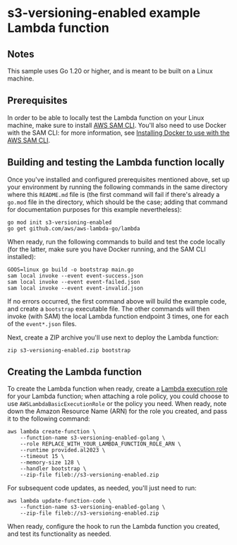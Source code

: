 # s3-versioning-enabled example Lambda function


## Notes

This sample uses Go 1.20 or higher, and is meant to be built on a
Linux machine.


## Prerequisites

In order to be able to locally test the Lambda function on your Linux
machine, make sure to install [AWS SAM
CLI](https://docs.aws.amazon.com/serverless-application-model/latest/developerguide/install-sam-cli.html). You'll
also need to use Docker with the SAM CLI: for more information, see
[Installing Docker to use with the AWS SAM
CLI](https://docs.aws.amazon.com/serverless-application-model/latest/developerguide/install-docker.html).


## Building and testing the Lambda function locally

Once you've installed and configured prerequisites mentioned above,
set up your environment by running the following commands in the same
directory where this `README.md` file is (the first command will fail
if there's already a `go.mod` file in the directory, which should be
the case; adding that command for documentation purposes for this
example nevertheless):

```
go mod init s3-versioning-enabled
go get github.com/aws/aws-lambda-go/lambda
```

When ready, run the following commands to build and test the code
locally (for the latter, make sure you have Docker running, and the
SAM CLI installed):

```
GOOS=linux go build -o bootstrap main.go
sam local invoke --event event-success.json
sam local invoke --event event-failed.json
sam local invoke --event event-invalid.json
```

If no errors occurred, the first command above will build the example
code, and create a `bootstrap` executable file. The other commands
will then invoke (with SAM) the local Lambda function endpoint 3
times, one for each of the `event*.json` files.

Next, create a ZIP archive you'll use next to deploy the Lambda
function:

```
zip s3-versioning-enabled.zip bootstrap
```


## Creating the Lambda function

To create the Lambda function when ready, create a [Lambda execution
role](https://docs.aws.amazon.com/lambda/latest/dg/lambda-intro-execution-role.html)
for your Lambda function; when attaching a role policy, you could
choose to use `AWSLambdaBasicExecutionRole` or the policy you
need. When ready, note down the Amazon Resource Name (ARN) for the
role you created, and pass it to the following command:

```
aws lambda create-function \
    --function-name s3-versioning-enabled-golang \
    --role REPLACE_WITH_YOUR_LAMBDA_FUNCTION_ROLE_ARN \
    --runtime provided.al2023 \
    --timeout 15 \
    --memory-size 128 \
    --handler bootstrap \
    --zip-file fileb://s3-versioning-enabled.zip
```

For subsequent code updates, as needed, you'll just need to run:

```
aws lambda update-function-code \
    --function-name s3-versioning-enabled-golang \
    --zip-file fileb://s3-versioning-enabled.zip
```

When ready, configure the hook to run the Lambda function you created,
and test its functionality as needed.
